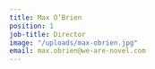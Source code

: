 ```yaml
---
title: Max O’Brien
position: 1
job-title: Director
image: "/uploads/max-obrien.jpg"
email: max.obrien@we-are-novel.com
---
```


